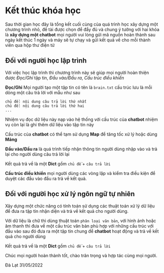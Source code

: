 # Kết thúc khóa học

Sau thời gian học đây là tổng kết cuối cùng của quá trình học xây dựng một
chương trình nhỏ, đề tài được chọn để đẩy đủ và chung ý tưởng với hai khóa
là **xây dựng một chatbot** mọi người vui lòng gửi mã nguồn hoàn thành sau
ngày kết thúc 1 ngày và máy sẽ tự chạy và gửi kết quả về cho mỗi thành viên
qua hộp thư điện tử

## Đối với người học lập trình

Với việc học lập trình thì chương trình này sẽ giúp mọi người hoàn thiện
được *Đọc/Ghi* tập tin, *Đầu vào/Đầu ra*, *Cấu trúc điều khiển*

**Đọc/Ghi** Mọi người tạo một tập tin có tên là `brain.txt` cấu trúc lưu
là mỗi dòng một câu trả lời với mẫu như sau

```
chủ đề: nội dung câu trả lời thứ nhất
chủ đề: nội dung câu trả lời thứ hai
...

```

Nhiệm vụ đọc dữ liệu này nạp vào hệ thống với cấu trúc của **chatbot** nhiệm
vụ còn lại là ghi thêm dữ liệu vào tập tin này

Cấu trúc của **chatbot** có thể tạm sử dụng **Map** để tăng tốc xử lý hoặc
dùng **Mảng**

**Đầu vào/Đầu ra** là quá trình tiếp nhận thông tin người dùng nhập vào và
trả lại cho người dùng câu trả lời lại

Kết quả trả về là một **Dict** gồm `chủ đề` + `câu trả lời`

**Cấu trúc điều khiển** mọi người dùng các vòng lặp và kiểm tra điều kiện
để duyệt các đầu vào đầu ra trả về kết quả.

## Đối với người học xử lý ngôn ngữ tự nhiên

Xây dựng một chức năng có tính toán sử dụng các thuật toán xử lý dữ liệu
để đưa ra tập tin nhận diện và trả về kết quả cho người dùng.

Với dữ liệu là chữ thì dùng thuật toán `phân loại văn bản`, với hình ảnh
hoặc âm thanh thì đưa về một cấu trúc văn bản phù hợp với những cấu trúc
với đầu vào sau đó đưa ra một tập tin chung để **chatbot** hoạt động và
trả về kết quả cho người dùng

Kết quả trả về là một **Dict** gồm `chủ đề` + `câu trả lời`

Chúc mọi người hoàn thành tốt, chào trân trọng và hợp tác cùng mọi người.

Đà Lạt 31/05/2022
